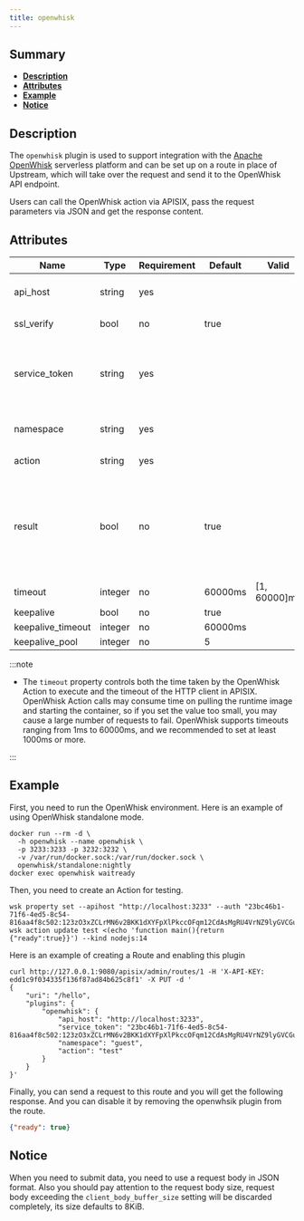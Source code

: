 ```yaml
---
title: openwhisk
---
```


<!--
#
# Licensed to the Apache Software Foundation (ASF) under one or more
# contributor license agreements.  See the NOTICE file distributed with
# this work for additional information regarding copyright ownership.
# The ASF licenses this file to You under the Apache License, Version 2.0
# (the "License"); you may not use this file except in compliance with
# the License.  You may obtain a copy of the License at
#
#     http://www.apache.org/licenses/LICENSE-2.0
#
# Unless required by applicable law or agreed to in writing, software
# distributed under the License is distributed on an "AS IS" BASIS,
# WITHOUT WARRANTIES OR CONDITIONS OF ANY KIND, either express or implied.
# See the License for the specific language governing permissions and
# limitations under the License.
#
-->

## Summary

- [**Description**](#description)
- [**Attributes**](#attributes)
- [**Example**](#example)
- [**Notice**](#Notice)

## Description

The `openwhisk` plugin is used to support integration with the [Apache OpenWhisk](https://openwhisk.apache.org) serverless platform and can be set up on a route in place of Upstream, which will take over the request and send it to the OpenWhisk API endpoint.

Users can call the OpenWhisk action via APISIX, pass the request parameters via JSON and get the response content.

## Attributes

| Name | Type | Requirement | Default | Valid | Description |
| -- | -- | -- | -- | -- | -- |
| api_host | string | yes |   |   | OpenWhisk API host (eg. https://localhost:3233) |
| ssl_verify | bool | no | true |   | Whether to verify the certificate |
| service_token | string | yes |   |   | OpenWhisk ServiceToken (The format is `xxx:xxx`，Passed through Basic Auth when calling the API) |
| namespace | string | yes |   |   | OpenWhisk  Namespace (eg. guest) |
| action | string | yes |   |   | OpenWhisk Action (eg. hello) |
| result | bool | no | true |   | Whether to get Action metadata (default to execute function and get response; false to get Action metadata but not execute Action, including runtime, function body, restrictions, etc.) |
| timeout | integer | no | 60000ms | [1, 60000]ms | OpenWhisk Action and HTTP call timeout. |
| keepalive | bool | no | true |   | HTTP keepalive |
| keepalive_timeout | integer | no | 60000ms |   | keepalive idle timeout |
| keepalive_pool | integer | no | 5 |   | Connection pool limit |

:::note

- The `timeout` property controls both the time taken by the OpenWhisk Action to execute and the timeout of the HTTP client in APISIX. OpenWhisk Action calls may consume time on pulling the runtime image and starting the container, so if you set the value too small, you may cause a large number of requests to fail. OpenWhisk supports timeouts ranging from 1ms to 60000ms, and we recommended to set at least 1000ms or more.

:::

## Example

First, you need to run the OpenWhisk environment. Here is an example of using OpenWhisk standalone mode.

```shell
docker run --rm -d \
  -h openwhisk --name openwhisk \
  -p 3233:3233 -p 3232:3232 \
  -v /var/run/docker.sock:/var/run/docker.sock \
  openwhisk/standalone:nightly
docker exec openwhisk waitready
```

Then, you need to create an Action for testing.

```shell
wsk property set --apihost "http://localhost:3233" --auth "23bc46b1-71f6-4ed5-8c54-816aa4f8c502:123zO3xZCLrMN6v2BKK1dXYFpXlPkccOFqm12CdAsMgRU4VrNZ9lyGVCGuMDGIwP"
wsk action update test <(echo 'function main(){return {"ready":true}}') --kind nodejs:14
```

Here is an example of creating a Route and enabling this plugin

```shell
curl http://127.0.0.1:9080/apisix/admin/routes/1 -H 'X-API-KEY: edd1c9f034335f136f87ad84b625c8f1' -X PUT -d '
{
    "uri": "/hello",
    "plugins": {
        "openwhisk": {
            "api_host": "http://localhost:3233",
            "service_token": "23bc46b1-71f6-4ed5-8c54-816aa4f8c502:123zO3xZCLrMN6v2BKK1dXYFpXlPkccOFqm12CdAsMgRU4VrNZ9lyGVCGuMDGIwP",
            "namespace": "guest",
            "action": "test"
        }
    }
}'
```

Finally, you can send a request to this route and you will get the following response. And you can disable it by removing the openwhsik plugin from the route.

```json
{"ready": true}
```

## Notice

When you need to submit data, you need to use a request body in JSON format. Also you should pay attention to the request body size, request body exceeding the `client_body_buffer_size` setting will be discarded completely, its size defaults to 8KiB.
